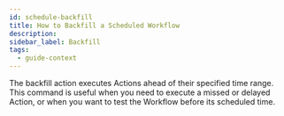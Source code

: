 ```yaml
---
id: schedule-backfill
title: How to Backfill a Scheduled Workflow
description: 
sidebar_label: Backfill
tags:
  - guide-context
---
```


The backfill action executes Actions ahead of their specified time range. This command is useful when you need to execute a missed or delayed Action, or when you want to test the Workflow before its scheduled time.
